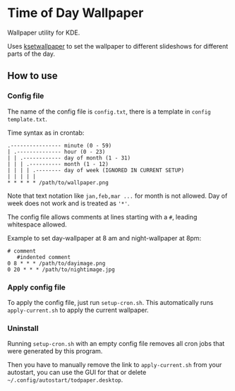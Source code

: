 # Time of Day Wallpaper

Wallpaper utility for KDE.

Uses [ksetwallpaper](https://github.com/pashazz/ksetwallpaper) to set the wallpaper to different slideshows for different parts of the day.

## How to use

### Config file

The name of the config file is `config.txt`, there is a template in `config template.txt`.

Time syntax as in crontab:

```plain
.---------------- minute (0 - 59)
| .-------------- hour (0 - 23)
| | .------------ day of month (1 - 31)
| | | .---------- month (1 - 12)
| | | | .-------- day of week (IGNORED IN CURRENT SETUP)
| | | | |
* * * * * /path/to/wallpaper.png
```

Note that text notation like `jan,feb,mar ...` for month is not allowed. Day of week does not work and is treated as `'*'`.

The config file allows comments at lines starting with a `#`, leading whitespace allowed.

Example to set day-wallpaper at 8 am and night-wallpaper at 8pm:

```plain
# comment
   #indented comment
0 8 * * * /path/to/dayimage.png
0 20 * * * /path/to/nightimage.jpg
```

### Apply config file

To apply the config file, just run `setup-cron.sh`. This automatically runs `apply-current.sh` to apply the current wallpaper.

### Uninstall

Running `setup-cron.sh` with an empty config file removes all cron jobs that were generated by this program.

Then you have to manually remove the link to `apply-current.sh` from your autostart, you can use the GUI for that or delete `~/.config/autostart/todpaper.desktop`.
